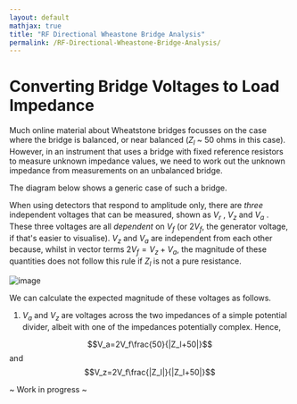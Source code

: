 ```yaml
---
layout: default
mathjax: true
title: "RF Directional Wheastone Bridge Analysis"
permalink: /RF-Directional-Wheastone-Bridge-Analysis/
---
```

# Converting Bridge Voltages to Load Impedance
Much online material about Wheatstone bridges focusses on the case where the bridge is balanced, or near balanced ($Z_l$ ~ 50 ohms in this case). However, in an instrument that uses a bridge with fixed reference resistors to measure unknown impedance values, we need to work out the unknown impedance from measurements on an unbalanced bridge. 

The diagram below shows a generic case of such a bridge. 

When using detectors that respond to amplitude only, there are *three* independent voltages that can be measured, shown as $V_r$ , $V_z$  and $V_a$ . These three voltages are all *dependent* on $V_f$ (or $2V_f$, the generator voltage, if that's easier to visualise). $V_z$ and $V_a$ are independent from each other because, whilst in vector terms $2V_f = V_z + V_a$, the magnitude of these quantities does not follow this rule if $Z_l$ is not a pure resistance. 

![image](https://github.com/user-attachments/assets/b849b05d-860f-44f5-8954-c11939967a87)

We can calculate the expected magnitude of these voltages as follows.

1) $V_a$ and $V_z$ are voltages across the two impedances of a simple potential divider, albeit with one of the impedances potentially complex. Hence, 

$$V_a=2V_f\frac{50}{|Z_l+50|}$$ and $$V_z=2V_f\frac{|Z_l|}{|Z_l+50|}$$

~ Work in progress ~

